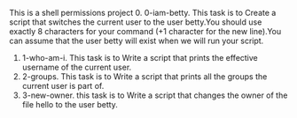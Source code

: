 This is a shell permissions project
0. 0-iam-betty. This task is to Create a script that switches the current user to the user betty.You should use exactly 8 characters for your command (+1 character for the new line).You can assume that the user betty will exist when we will run your script.
1. 1-who-am-i. This task is to Write a script that prints the effective username of the current user.
2. 2-groups. This task is to Write a script that prints all the groups the current user is part of.
3. 3-new-owner. this task is to Write a script that changes the owner of the file hello to the user betty.

